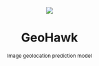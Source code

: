 <div align="center">
  <img src="/assets/img/logo.png" />
  <h1><b>GeoHawk</b></h1>
  <small>Image geolocation prediction model</small>
</div>